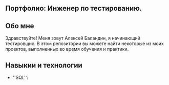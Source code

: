  ## Портфолио: Инженер по тестированию.
  
 ## Обо мне
  
Здравствуйте! Меня зовут Алексей Баландин, я начинающий тестировщик.
В этом репозитории вы можете найти некоторые из моих проектов, выполненных во время обучения и практики.

## Навыкии и технологии

- ''SQL'':

